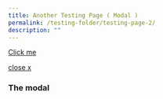 ```yaml
---
title: Another Testing Page ( Modal )
permalink: /testing-folder/testing-page-2/
description: ""
---
```

<style>







</style>

<a href="#Openmodal">Click me</a>

<div class="modal-window" id="Openmodal">
	<div>
		<a class="modal-close" title="close" href="#modal-close">close x</a>
		<h3>The modal</h3>
	</div>
</div>